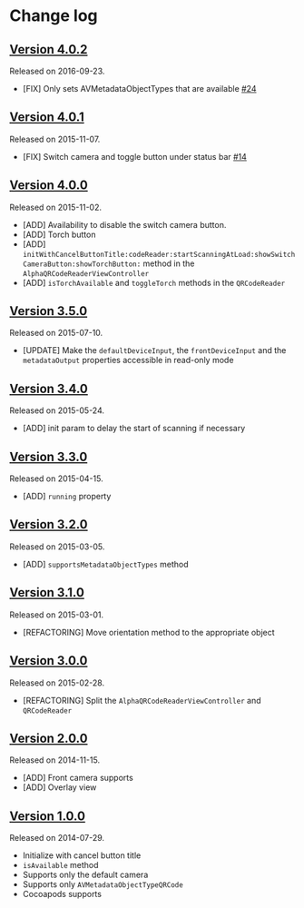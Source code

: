 # Change log

## [Version 4.0.2](https://github.com/yannickl/AlphaQRCodeReaderViewController/releases/tag/4.0.2)
Released on 2016-09-23.

- [FIX] Only sets AVMetadataObjectTypes that are available [#24](https://github.com/yannickl/AlphaQRCodeReaderViewController/issues/24)

## [Version 4.0.1](https://github.com/yannickl/AlphaQRCodeReaderViewController/releases/tag/4.0.1)
Released on 2015-11-07.

- [FIX] Switch camera and toggle button under status bar [#14](https://github.com/yannickl/AlphaQRCodeReaderViewController/issues/14)

## [Version 4.0.0](https://github.com/yannickl/AlphaQRCodeReaderViewController/releases/tag/4.0.0)
Released on 2015-11-02.

- [ADD] Availability to disable the switch camera button.
- [ADD] Torch button
- [ADD] `initWithCancelButtonTitle:codeReader:startScanningAtLoad:showSwitchCameraButton:showTorchButton:` method in the `AlphaQRCodeReaderViewController`
- [ADD] `isTorchAvailable` and `toggleTorch` methods in the `QRCodeReader`

## [Version 3.5.0](https://github.com/yannickl/AlphaQRCodeReaderViewController/releases/tag/3.5.0)
Released on 2015-07-10.

- [UPDATE] Make the `defaultDeviceInput`, the `frontDeviceInput` and the `metadataOutput` properties accessible in read-only mode

## [Version 3.4.0](https://github.com/yannickl/AlphaQRCodeReaderViewController/releases/tag/3.4.0)
Released on 2015-05-24.

- [ADD] init param to delay the start of scanning if necessary

## [Version 3.3.0](https://github.com/yannickl/AlphaQRCodeReaderViewController/releases/tag/3.3.0)
Released on 2015-04-15.

- [ADD] `running` property

## [Version 3.2.0](https://github.com/yannickl/AlphaQRCodeReaderViewController/releases/tag/3.2.0)
Released on 2015-03-05.

- [ADD] `supportsMetadataObjectTypes` method

## [Version 3.1.0](https://github.com/yannickl/AlphaQRCodeReaderViewController/releases/tag/3.1.0)
Released on 2015-03-01.

- [REFACTORING] Move orientation method to the appropriate object

## [Version 3.0.0](https://github.com/yannickl/AlphaQRCodeReaderViewController/releases/tag/3.0.0)
Released on 2015-02-28.

- [REFACTORING] Split the `AlphaQRCodeReaderViewController` and `QRCodeReader`

## [Version 2.0.0](https://github.com/yannickl/AlphaQRCodeReaderViewController/releases/tag/2.0.0)
Released on 2014-11-15.

- [ADD] Front camera supports
- [ADD] Overlay view

## [Version 1.0.0](https://github.com/yannickl/AlphaQRCodeReaderViewController/releases/tag/1.0.0)
Released on 2014-07-29.

- Initialize with cancel button title
- `isAvailable` method
- Supports only the default camera
- Supports only `AVMetadataObjectTypeQRCode`
- Cocoapods supports
